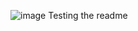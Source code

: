 ![image](https://github.com/user-attachments/assets/b412870c-14d2-4e1b-96be-8a808b9e2491)
Testing the readme

